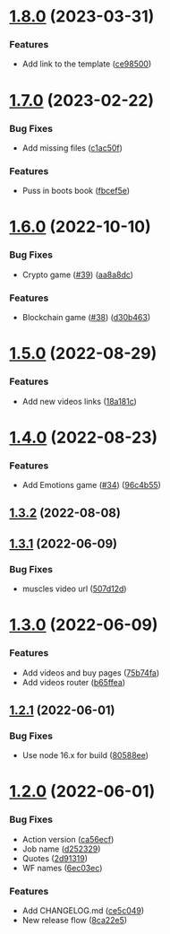 # [1.8.0](https://github.com/dgusakov/bimbimon-landing/compare/1.7.0...1.8.0) (2023-03-31)


### Features

* Add link to the template ([ce98500](https://github.com/dgusakov/bimbimon-landing/commit/ce98500f405f08edf1ca69bb848a7741b2d5a11a))



# [1.7.0](https://github.com/dgusakov/bimbimon-landing/compare/1.6.0...1.7.0) (2023-02-22)


### Bug Fixes

* Add missing files ([c1ac50f](https://github.com/dgusakov/bimbimon-landing/commit/c1ac50fce7516baa499ef7db19c2813394494962))


### Features

* Puss in boots book ([fbcef5e](https://github.com/dgusakov/bimbimon-landing/commit/fbcef5edfd36226c8074a9ad5a229b95b95e9e9d))



# [1.6.0](https://github.com/dgusakov/bimbimon-landing/compare/1.5.0...1.6.0) (2022-10-10)


### Bug Fixes

* Crypto game ([#39](https://github.com/dgusakov/bimbimon-landing/issues/39)) ([aa8a8dc](https://github.com/dgusakov/bimbimon-landing/commit/aa8a8dc8b1bf88afb805e776421c12cdf2d71966))


### Features

* Blockchain game ([#38](https://github.com/dgusakov/bimbimon-landing/issues/38)) ([d30b463](https://github.com/dgusakov/bimbimon-landing/commit/d30b463854fcc1a5d184cfabca9c05d5fc524544))



# [1.5.0](https://github.com/dgusakov/bimbimon-landing/compare/1.4.0...1.5.0) (2022-08-29)


### Features

* Add new videos links ([18a181c](https://github.com/dgusakov/bimbimon-landing/commit/18a181c0ed7ae47a437491aef224e7cfe24b8c84))



# [1.4.0](https://github.com/dgusakov/bimbimon-landing/compare/1.3.2...1.4.0) (2022-08-23)


### Features

* Add Emotions game ([#34](https://github.com/dgusakov/bimbimon-landing/issues/34)) ([96c4b55](https://github.com/dgusakov/bimbimon-landing/commit/96c4b558a53ef4e139195c1fced5c199bc694549))



## [1.3.2](https://github.com/dgusakov/bimbimon-landing/compare/1.3.1...1.3.2) (2022-08-08)



## [1.3.1](https://github.com/dgusakov/bimbimon-landing/compare/1.3.0...1.3.1) (2022-06-09)


### Bug Fixes

* muscles video url ([507d12d](https://github.com/dgusakov/bimbimon-landing/commit/507d12d2558b2c26e7d870ead7f39780e2dc0cc8))



# [1.3.0](https://github.com/dgusakov/bimbimon-landing/compare/1.2.1...1.3.0) (2022-06-09)


### Features

* Add videos and buy pages ([75b74fa](https://github.com/dgusakov/bimbimon-landing/commit/75b74faab5dea42cdf178faa99235874773d252f))
* Add videos router ([b65ffea](https://github.com/dgusakov/bimbimon-landing/commit/b65ffea364fe84cd98190372bc28e4e69d403b88))



## [1.2.1](https://github.com/dgusakov/bimbimon-landing/compare/1.2.0...1.2.1) (2022-06-01)


### Bug Fixes

* Use node 16.x for build ([80588ee](https://github.com/dgusakov/bimbimon-landing/commit/80588eed78fd30f670b6751004b8df84a65946b5))



# [1.2.0](https://github.com/dgusakov/bimbimon-landing/compare/1.1.0...1.2.0) (2022-06-01)


### Bug Fixes

* Action version ([ca56ecf](https://github.com/dgusakov/bimbimon-landing/commit/ca56ecfd2087a58db3905bd181bd136910d0e5b1))
* Job name ([d252329](https://github.com/dgusakov/bimbimon-landing/commit/d2523296661bbaea63b7e3fb2a00fb5a26961cb1))
* Quotes ([2d91319](https://github.com/dgusakov/bimbimon-landing/commit/2d91319dd7a436e6f8913e30a37466cd6d898907))
* WF names ([6ec03ec](https://github.com/dgusakov/bimbimon-landing/commit/6ec03ec88e36a464a30360540e7d0e1ea1a0bd3b))


### Features

* Add CHANGELOG.md ([ce5c049](https://github.com/dgusakov/bimbimon-landing/commit/ce5c04953f5f555c69a03874260a19bc755b6ae6))
* New release flow ([8ca22e5](https://github.com/dgusakov/bimbimon-landing/commit/8ca22e5d37114307cea359b53c6c6383e9088679))



